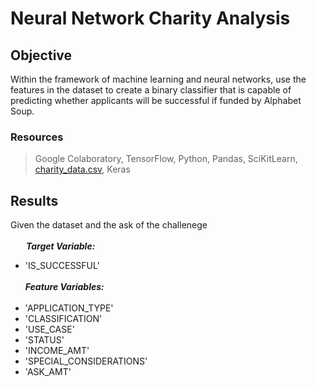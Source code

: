 # Neural Network Charity Analysis

## Objective
Within the framework of machine learning and neural networks, use the features in the dataset to create a binary classifier that is capable of predicting whether applicants will be successful if funded by Alphabet Soup.

### Resources
> Google Colaboratory, TensorFlow, Python, Pandas, SciKitLearn, [charity_data.csv](https://raw.githubusercontent.com/MRLinares/Neural_Network_Charity_Analysis/main/Resources/charity_data.csv), Keras

## Results

Given the dataset and the ask of the challenege<br><br>
&ensp;&ensp;&ensp;&nbsp;***Target Variable:***
* 'IS_SUCCESSFUL' <br><br>
***Feature Variables:*** <br><br>
* 'APPLICATION_TYPE' 
* 'CLASSIFICATION'
* 'USE_CASE' 
* 'STATUS'
* 'INCOME_AMT'
* 'SPECIAL_CONSIDERATIONS'
* 'ASK_AMT' <br><br>

